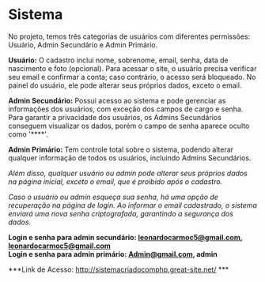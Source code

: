 # Sistema
 
No projeto, temos três categorias de usuários com diferentes permissões: Usuário, Admin Secundário e Admin Primário.

**Usuário:** O cadastro inclui nome, sobrenome, email, senha, data de nascimento e foto (opcional). Para acessar o site, o usuário precisa verificar seu email e confirmar a conta; caso contrário, o acesso será bloqueado. No painel do usuário, ele pode alterar seus próprios dados, exceto o email.

**Admin Secundário:** Possui acesso ao sistema e pode gerenciar as informações dos usuários, com exceção dos campos de cargo e senha. Para garantir a privacidade dos usuários, os Admins Secundários conseguem visualizar os dados, porém o campo de senha aparece oculto como '****'.

**Admin Primário:** Tem controle total sobre o sistema, podendo alterar qualquer informação de todos os usuários, incluindo Admins Secundários.

*Além disso, qualquer usuário ou admin pode alterar seus próprios dados na página inicial, exceto o email, que é proibido após o cadastro.*

*Caso o usuário ou admin esqueça sua senha, há uma opção de recuperação na página de login. Ao informar o email cadastrado, o sistema enviará uma nova senha criptografada, garantindo a segurança dos dados.*

**Login e senha para admin secundário: leonardocarmoc5@gmail.com, leonardocarmoc5@gmail.com** <br>
**Login e senha para admin primário: Admin@gmail.com, admin**

 
***Link de Acesso: http://sistemacriadocomphp.great-site.net/ ***

